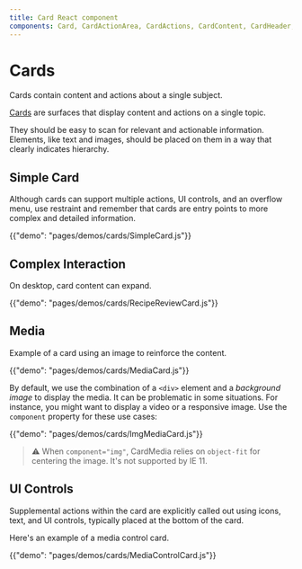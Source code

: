 ```yaml
---
title: Card React component
components: Card, CardActionArea, CardActions, CardContent, CardHeader, CardMedia, Collapse, Paper
---
```


# Cards

<p class="description">Cards contain content and actions about a single subject.</p>

[Cards](https://material.io/design/components/cards.html) are surfaces that display content and actions on a single topic.

They should be easy to scan for relevant and actionable information. Elements, like text and images, should be placed on them in a way that clearly indicates hierarchy.

## Simple Card

Although cards can support multiple actions, UI controls, and an overflow menu, use restraint and remember that cards are entry points to more complex and detailed information.

{{"demo": "pages/demos/cards/SimpleCard.js"}}

## Complex Interaction

On desktop, card content can expand.

{{"demo": "pages/demos/cards/RecipeReviewCard.js"}}

## Media

Example of a card using an image to reinforce the content.

{{"demo": "pages/demos/cards/MediaCard.js"}}

By default, we use the combination of a `<div>` element and a *background image* to display the media. It can be problematic in some situations. For instance, you might want to display a video or a responsive image. Use the `component` property for these use cases:

{{"demo": "pages/demos/cards/ImgMediaCard.js"}}

> ⚠️ When `component="img"`, CardMedia relies on `object-fit` for centering the image. It's not supported by IE 11.

## UI Controls

Supplemental actions within the card are explicitly called out using icons, text, and UI controls, typically placed at the bottom of the card.

Here's an example of a media control card.

{{"demo": "pages/demos/cards/MediaControlCard.js"}}
